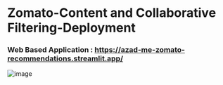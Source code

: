 # Zomato-Content and Collaborative Filtering-Deployment
### Web Based Application : https://azad-me-zomato-recommendations.streamlit.app/
![image](https://github.com/Azad-Me/Zomato-Filtering-Deployment/assets/122529968/f3fbe149-e364-4996-aac5-bb65d5329a25)
